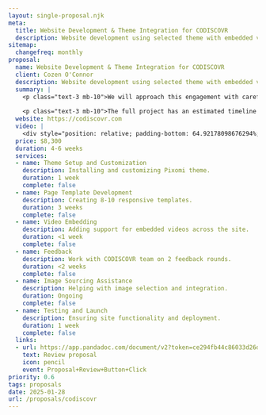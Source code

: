 ```yaml
---
layout: single-proposal.njk
meta:
  title: Website Development & Theme Integration for CODISCOVR
  description: Website development using selected theme with embedded video support.
sitemap:
  changefreq: monthly
proposal:
  name: Website Development & Theme Integration for CODISCOVR
  client: Cozen O'Connor
  description: Website development using selected theme with embedded video support.
  summary: |
    <p class="text-3 mb-10">We will approach this engagement with careful consideration and thoughtful execution, ensuring that every phase of the process is handled with precision and purpose. By following a structured timeline with clearly defined milestones, we will ensure progress remains aligned with your vision. The investment for this work can be found in <a href="{{ proposal.links[0].url }}" target="_blank" class="link plausible-event-name=Proposal+Sign+Link+Click">your proposal</a>.</p>
    
    <p class="text-3 mb-10">The full project has an estimated timeline of 4-6 weeks to deliver an effective outcome. Please feel free to read more <a href="/about" target="_blank" class="link plausible-event-name=Proposal+About+Link+Click">about us</a> or refer to our <a href="/faq" target="_blank" class="link plausible-event-name=Proposal+FAQ+Link+Click">commonly asked questions</a>.</p>
  website: https://codiscovr.com
  video: |
    <div style="position: relative; padding-bottom: 64.92178098676294%; height: 0;"><iframe src="https://www.loom.com/embed/bf54054bc2d04cac8d24afbfb0bddd57?sid=eb2ae921-f432-4184-b408-1988aa7e161e" frameborder="0" webkitallowfullscreen mozallowfullscreen allowfullscreen style="position: absolute; top: 0; left: 0; width: 100%; height: 100%;"></iframe></div>
  price: $8,300
  duration: 4-6 weeks
  services:
  - name: Theme Setup and Customization
    description: Installing and customizing Pixomi theme.
    duration: 1 week
    complete: false
  - name: Page Template Development
    description: Creating 8-10 responsive templates.
    duration: 3 weeks
    complete: false
  - name: Video Embedding
    description: Adding support for embedded videos across the site.
    duration: <1 week
    complete: false
  - name: Feedback
    description: Work with CODISCOVR team on 2 feedback rounds.
    duration: <2 weeks
    complete: false
  - name: Image Sourcing Assistance
    description: Helping with image selection and integration.
    duration: Ongoing
    complete: false
  - name: Testing and Launch
    description: Ensuring site functionality and deployment.
    duration: 1 week
    complete: false
  links: 
  - url: https://app.pandadoc.com/document/v2?token=ce294fb44c86033d26d542d04084940737e542d4
    text: Review proposal
    icon: pencil
    event: Proposal+Review+Button+Click
priority: 0.6
tags: proposals
date: 2025-01-28
url: /proposals/codiscovr
---
```

